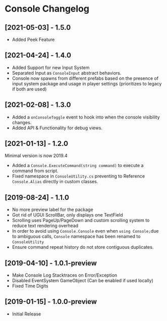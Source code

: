 # Console Changelog

## [2021-05-03] - 1.5.0

* Added Peek Feature

## [2021-04-24] - 1.4.0

* Added Support for new Input System
* Separated Input as `ConsoleInput` abstract behaviors.
* Console now spawns from different prefabs based on the presence of input system package and usage in player settings (prioritizes to legacy if both are used)

## [2021-02-08] - 1.3.0

* Added a `onConsoleToggle` event to hook into when the console visibility changes.
* Added API & Functionality for debug views.

## [2021-01-13] - 1.2.0

Minimal version is now 2019.4

* Added a `Console.ExecuteCommand(string command)` to execute a command from script.
* Fixed namespace in `ConsoleUtility.cs` preventing to Reference `Console.Alias` directly in custom classes.

## [2019-08-24] - 1.1.0

* No more preview label for the package
* Got rid of UGUI ScrollBar, only displays one TextField
* Scrolling uses PageUp/PageDown and custom scrolling system to reduce text rendering overhead
* In order to avoid using `Console.Console` even when `using Console;`due to ambiguous calls, `Console` namespace has been renamed to `ConsoleUtility`
* Ensure command repeat history do not store contiguous duplicates.

## [2019-04-10] - 1.0.1-preview

* Make Console Log Stacktraces on Error/Exception
* Disabled EventSystem GameObject (Can be enabled if used locally)
* Fixed Time Digits

## [2019-01-15] - 1.0.0-preview

* Initial Release
